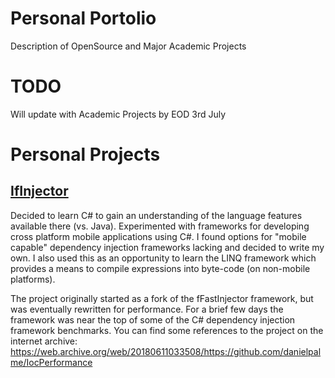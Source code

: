 # Personal Portolio
Description of OpenSource and Major Academic Projects


# TODO

Will update with Academic Projects by EOD 3rd July


# Personal Projects

## [IfInjector](https://github.com/iamahern/IfInjector)

Decided to learn C# to gain an understanding of the language features available there (vs. Java). Experimented with frameworks for developing cross platform mobile applications using C#. I found options for "mobile capable" dependency injection frameworks lacking and decided to write my own. I also used this as an opportunity to learn the LINQ framework which provides a means to compile expressions into byte-code (on non-mobile platforms).

The project originally started as a fork of the fFastInjector framework, but was eventually rewritten for performance. For a brief few days the framework was near the top of some of the C# dependency injection framework benchmarks. You can find some references to the project on the internet archive:
https://web.archive.org/web/20180611033508/https://github.com/danielpalme/IocPerformance
